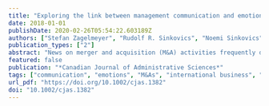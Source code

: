 ```yaml
---
title: "Exploring the link between management communication and emotions in mergers and acquisitions"
date: 2018-01-01
publishDate: 2020-02-26T05:54:22.603189Z
authors: ["Stefan Zagelmeyer", "Rudolf R. Sinkovics", "Noemi Sinkovics", "Verena Kusstatscher"]
publication_types: ["2"]
abstract: "News on merger and acquisition (M&A) activities frequently dominate the popular business press. While the announcement of an M&A usually elicits enthusiasm in the business community, it also results in increased levels of uncertainty, stress, and anxiety for employees. Based on a qualitative analysis of four international M&A cases, this paper integrates emotions and communication during mergers and acquisitions in a conceptual framework. We argue that management communication and information flows during all stages of an M&A process represent affective events, which in a cognitive appraisal process trigger positive and negative emotions. These in turn may influence employee attitudes, behaviour, and performance, and ultimately also M&A success. // La presse économique est fréquemment dominée par des informations portant sur les activités de fusion et d'acquisition (désormais M&A). S'il est vrai que l'annonce d'une M&A suscite de l'enthousiasme dans le monde des affaires, il n'en demeure pas moins qu'elle provoque, chez les employés, des niveaux élevés d'incertitude, de stress et d'anxiété. Dans cet article, nous nous appuyons sur une analyse qualitative de quatre cas internationaux de M&A pour intégrer, dans un cadre conceptuel, les émotions et la communication pendant les fusions et les acquisitions. Nous soutenons que la gestion de la communication et des flots d'information pendant les différentes étapes d'un processus de M&A représentent des évènements affectifs qui, dans un processus d'appréciation cognitive, créent des émotions positives ou négatives. Celles-ci pourraient influencer, à leur tour, les attitudes, les comportements et les rendements des employés, et, en fin de compte, la réussite de la M&A."
featured: false
publication: "*Canadian Journal of Administrative Sciences*"
tags: ["communication", "emotions", "M&As", "international business", "émotions", "commerce international"]
url_pdf: "https://doi.org/10.1002/cjas.1382"
doi: "10.1002/cjas.1382"
---
```


